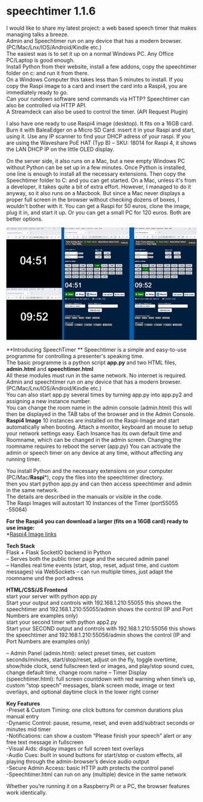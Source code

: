# speechtimer  1.1.6
I would like to share my latest project: a web based speech timer that makes managing talks a breeze.  
Admin and Speechtimer run on any device that has a modern browser. (PC/Mac/Lnx/IOS/Android/Kindle etc.)  
The easiest was is to set it up on a normal Windows PC. Any Office PC/Laptop is good enough.  
Install Python from their website, install a few addons, copy the speechtimer folder on c: and run it from there.  
On a Windows Computer this takes less than 5 minutes to install.  If you copy the Raspi image to a card and insert the card into a Raspi4, you are immediately ready to go.  
Can your rundown software send commands via HTTP? Speechtimer can also be controlled via HTTP API.  
A Streamdeck can also be used to control the timer. (API Request Plugin)  

I also have one ready to use Raspi4 image (desktop). It fits on a 16GB card. Burn it with BaleaEdger on a Micro SD Card. insert it in your Raspi and start, using it.
Use any IP scanner to find your DHCP adress of your raspi. If you are using the Waveshare PoE HAT (Typ B) – SKU: 18014 for Raspi 4, it shows the LAN DHCP IP on the little OLED display.

On the server side, it also runs on a Mac, but a new empty Windows PC without Python can be set up in a few minutes. Once Python is installed, one line is enough to install all the necessary extensions. Then copy the Speechtimer folder to C: and you can get started. On a Mac, unless it's from a developer, it takes quite a bit of extra effort. However, I managed to do it anyway, so it also runs on a Macbook. But since a Mac never displays a proper full screen in the browser without checking dozens of boxes, I wouldn't bother with it. You can get a Raspi for 50 euros, clone the image, plug it in, and start it up. Or you can get a small PC for 120 euros. Both are better options.

![Alt-Text](speechtimer1.JPG)

**Introducing SpeechTimer **
Speechtimer is a simple and easy-to-use programme for controlling a presenter's speaking time.  
The basic programme is a python script **app.py** and two HTML files, **admin.html** and **speechtimer.html**  
All these modules must run in the same network. No internet is required.  
Admin and speechtimer run on any device that has a modern browser. (PC/Mac/Lnx/IOS/Android/Kindle etc.)  
You can also start app.py several times by turning app.py into app.py2 and assigning a new instance number.  
You can change the room name in the admin console (admin.html) this will then be displayed in the TAB tabs of the browser and in the Admin Console.  
**Raspi4 Image** 10 instances are installed on the Raspi-Image and start automatically when booting. Attach a monitor, keyboard an mouse to setup your network settings easy. 
Each Insance has its own default time and Roomname, which can be changed in the admin screen. Changing the roomname requires to reboot the server (app.py)
You can activate the admin or speech timer on any device at any time, without affecting any running timer.

You install Python and the necessary extensions on your computer (PC/Mac/**Raspi***), copy the files into the speechtimer directory.   
then you start python app.py and can then access speechtimer and admin in the same network.  
The details are described in the manuals or visible in the code.  
The Raspi Images will autostart 10 Instances of the Timer (port55055 -55064)  

**For the Raspi4 you can download a larger (fits on a 16GB card) ready to use image:**  
*[Raspi4 Image links](https://drive.google.com/drive/folders/1aS9zuvYhaSjZAqpjX2A-KHDxk3yzTw-w?usp=sharing)  

**Tech Stack**  
Flask + Flask SocketIO backend in Python  
– Serves both the public timer page and the secured admin panel  
– Handles real time events (start, stop, reset, adjust time, and custom messages) via WebSockets 
– can run multiple times, just adapt the roomname und the port adress

**HTML/CSS/JS Frontend**  
start your server with python app.py  
Start your output and controls with 192.168.1.210:55055 this shows the speechtimer and 192.168.1.210:55055/admin shows the control (IP and Port Numbers are examples only)  
start your second timer with python app2.py  
Start your SECOND output and controls with 192.168.1.210:55056 this shows the speechtimer and 192.168.1.210:55056/admin shows the control (IP and Port Numbers are examples only)  

– Admin Panel (admin.html): select preset times, set custom seconds/minutes, start/stop/reset, adjust on the fly, toggle overtime, show/hide clock, send fullscreen text or images, and play/stop sound cues, change default time, change room name
– Timer Display (speechtimer.html): full screen countdown with red warning when time’s up, custom “stop speech” messages, blank screen mode, image or text overlays, and optional daytime clock in the lower right corner  

**Key Features**  
-Preset & Custom Timing: one click buttons for common durations plus manual entry  
-Dynamic Control: pause, resume, reset, and even add/subtract seconds or minutes mid timer  
-Notifications: can show a custom “Please finish your speech” alert or any free text message in fullscreen  
-Visual Aids: display images or full screen text overlays  
-Audio Cues: built in sound buttons for start/stop or custom effects, all playing through the admin-browser’s device audio output  
-Secure Admin Access: basic HTTP auth protects the control panel  
-Speechtimer.html  can run on any (multiple) device in the same network  

Whether you’re running it on a Raspberry Pi or a PC, the browser features work identically.

